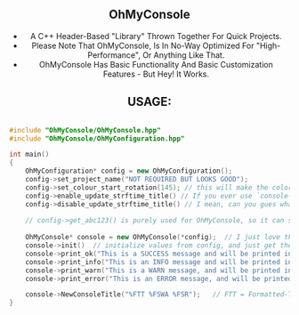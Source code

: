 <div align="center">

## OhMyConsole

* A C++ Header-Based "Library" Thrown Together For Quick Projects.
* Please Note That OhMyConsole, Is In No-Way Optimized For "High-Performance", Or Anything Like That.
* OhMyConsole Has Basic Functionality And Basic Customization Features - But Hey! It Works.

## USAGE:

</div>

```cpp

#include "OhMyConsole/OhMyConsole.hpp"
#include "OhMyConsole/OhMyConfiguration.hpp"

int main()
{
    OhMyConfiguration* config = new OhMyConfiguration();
    config->set_project_name("NOT REQUIRED BUT LOOKS GOOD");
    config->set_colour_start_rotation(145); // this will make the color tags start at cyan. any number from 1-360 is valid. Anything Below / Higher Should Be Auto-Corrected.   ---> NOT REQUIRED.
    config->enable_update_strftime_title() // If you ever use `console->NewConsoleTitle("%FTT") // For A Custom STRFTIME, The Time Will Update With Every `print` call.        ----> NOT REQURIED, OFF BY DEFAULT.
    config->disable_update_strftime_title() // I mean, can you gues what this does?                                                                                            ----> NOT REQUIRED, THIS IS THE DEFAULT BOOLEAN STATE
    
    // config->get_abc123() is purely used for OhMyConsole, so it can set and use the values from the given configuration.
    
    OhMyConsole* console = new OhMyConsole(*config);  // I just love the look of console->abc123();
    console->init()  // initialize values from config, and just get the library ready.
    console->print_ok("This is a SUCCESS message and will be printed in Lime.");
    console->print_info("This is an INFO message and will be printed in Cyan. ");
    console->print_warn("This is a WARN message, and will be printed in Yellow. ");
    console->print_error("This is an ERROR message, and will be printed in Red. ");

    console->NewConsoleTitle("%FTT %FSWA %FSR");   // FTT = Formatted-Time,  FSWA = Formatted-Smiley-Face-With-Arrow: ">:)",  FSR = Formatted-Smiley-Face-Regular: ":)". 
}

```
